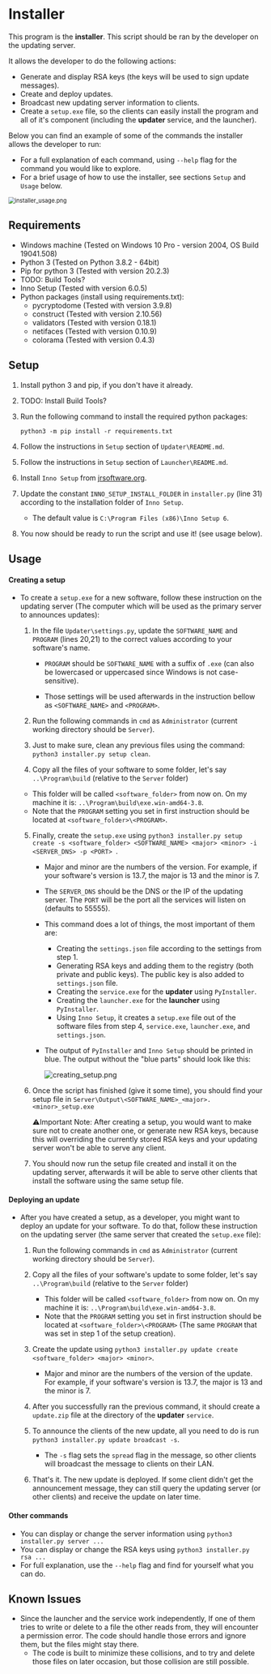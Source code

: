 # Installer

This program is the **installer**. This script should be ran by the developer on the updating server.

It allows the developer to do the following actions:

* Generate and display RSA keys (the keys will be used to sign update messages).
* Create and deploy updates.
* Broadcast new updating server information to clients.
* Create a `setup.exe` file, so the clients can easily install the program and all of it's component (including the **updater** service, and the launcher).

Below you can find an example of some of the commands the installer allows the developer to run:

* For a full explanation of each command, using `--help` flag for the command you would like to explore.
* For a brief usage of how to use the installer, see sections `Setup` and `Usage` below.

<img src="..\Images\installer_usage.png" alt="installer_usage.png" style="zoom: 80%;" />

## Requirements

* Windows machine (Tested on Windows 10 Pro - version 2004, OS Build 19041.508)
* Python 3 (Tested on Python 3.8.2 - 64bit)
* Pip for python 3 (Tested with version 20.2.3)
* TODO: Build Tools?
* Inno Setup (Tested with version 6.0.5)
* Python packages (install using requirements.txt):
  * pycryptodome (Tested with version 3.9.8)
  * construct (Tested with version 2.10.56)
  * validators (Tested with version 0.18.1)
  * netifaces (Tested with version 0.10.9)
  * colorama (Tested with version 0.4.3)

## Setup

1. Install python 3 and pip, if you don't have it already.

2. TODO: Install Build Tools?

3. Run the following command to install the required python packages:

   ```batch
   python3 -m pip install -r requirements.txt
   ```

4. Follow the instructions in `Setup` section of `Updater\README.md`.

5. Follow the instructions in `Setup` section of `Launcher\README.md`.

6. Install `Inno Setup` from [jrsoftware.org](https://jrsoftware.org/isdl.php).

7. Update the constant `INNO_SETUP_INSTALL_FOLDER` in `installer.py` (line 31) according to the installation folder of `Inno Setup`.

   * The default value is `C:\Program Files (x86)\Inno Setup 6`.

8. You now should be ready to run the script and use it! (see usage below).

## Usage

#### 	Creating a setup

* To create a `setup.exe` for a new software, follow these instruction on the updating server (The computer which will be used as the primary server to announces updates):

  1. In the file `Updater\settings.py`, update the `SOFTWARE_NAME` and `PROGRAM` (lines 20,21) to the correct values according to your software's name.

     * `PROGRAM` should be `SOFTWARE_NAME` with a suffix of `.exe` (can also be lowercased or uppercased since Windows is not case-sensitive).

     * Those settings will be used afterwards in the instruction bellow as `<SOFTWARE_NAME>` and `<PROGRAM>`.

  2. Run the following commands in `cmd` as `Administrator` (current working directory should be `Server`).

  3. Just to make sure, clean any previous files using the command: `python3 installer.py setup clean`.

  4.  Copy all the files of your software to some folder, let's say `..\Program\build` (relative to the `Server` folder)

     * This folder will be called `<software_folder>` from now on. On my machine it is: `..\Program\build\exe.win-amd64-3.8`.
     * Note that the `PROGRAM` setting you set in first instruction should be located at `<software_folder>\<PROGRAM>`.

  5. Finally, create the `setup.exe` using `python3 installer.py setup create -s <software_folder> <SOFTWARE_NAME> <major> <minor> -i <SERVER_DNS> -p <PORT> `.

     * Major and minor are the numbers of the version. For example, if your software's version is 13.7, the major is 13 and the minor is 7.

     * The `SERVER_DNS` should be the DNS or the IP of the updating server. The `PORT` will be the port all the services will listen on (defaults to 55555).

     * This command does a lot of things, the most important of them are:

       * Creating the `settings.json` file according to the settings from step 1.
       * Generating RSA keys and adding them to the registry (both private and public keys). The public key is also added to `settings.json` file.
       * Creating the `service.exe` for the **updater** using `PyInstaller`.
       * Creating the `launcher.exe` for the **launcher** using `PyInstaller`.
       * Using `Inno Setup`, it creates a `setup.exe` file out of the software files from step 4, `service.exe`, `launcher.exe`, and `settings.json`.

     * The output of `PyInstaller` and `Inno Setup` should be printed in blue. The output without the "blue parts" should look like this:

       <img src="..\Images\creating_setup.png" alt="creating_setup.png"  />

  6. Once the script has finished (give it some time), you should find your setup file in `Server\Output\<SOFTWARE_NAME>_<major>.<minor>_setup.exe`

     :warning:Important Note: After creating a setup, you would want to make sure not to create another one, or generate new RSA keys, because this will overriding the currently stored RSA keys and your updating server won't be able to serve any client.

  7. You should now run the setup file created and install it on the updating server, afterwards it will be able to serve other clients that install the software using the same setup file.

#### Deploying an update

* After you have created a setup, as a developer, you might want to deploy an update for your software. To do that, follow these instruction on the updating server (the same server that created the `setup.exe` file):

  1. Run the following commands in `cmd` as `Administrator` (current working directory should be `Server`).
  2. Copy all the files of your software's update to some folder, let's say `..\Program\build` (relative to the `Server` folder)
     * This folder will be called `<software_folder>` from now on. On my machine it is: `..\Program\build\exe.win-amd64-3.8`.
     * Note that the `PROGRAM` setting you set in first instruction should be located at `<software_folder>\<PROGRAM>` (The same `PROGRAM` that was set in step 1 of the setup creation).
  3. Create the update using `python3 installer.py update create <software_folder> <major> <minor>`.
     * Major and minor are the numbers of the version of the update. For example, if your software's version is 13.7, the major is 13 and the minor is 7.

  4. After you successfully ran the previous command, it should create a `update.zip` file at the directory of the **updater** `service`.

  5. To announce the clients of the new update, all you need to do is run `python3 installer.py update broadcast -s`.
     * The `-s` flag sets the `spread` flag in the message, so other clients will broadcast the message to clients on their LAN.
  6. That's it. The new update is deployed. If some client didn't get the announcement message, they can still query the updating server (or other clients) and receive the update on later time.

#### Other commands

* You can display or change the server information using `python3 installer.py server ...` 
* You can display or change the RSA keys using `python3 installer.py rsa ...`
* For full explanation, use the `--help` flag and find for yourself what you can do.

## Known Issues

* Since the launcher and the service work independently, If one of them tries to write or delete to a file the other reads from, they will encounter a permission error. The code should handle those errors and ignore them, but the files might stay there.
  * The code is built to minimize these collisions, and to try and delete those files on later occasion, but those collision are still possible.